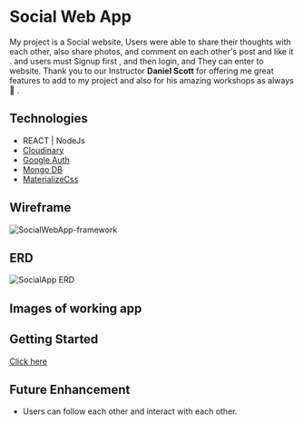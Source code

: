 # Social Web App

My project is a Social website, Users were able to share their thoughts with each other, also share photos, and comment on each other's post and like it . and users must Signup first , and then login, and They can enter to website.
Thank you to our Instructor <strong>Daniel Scott</strong> for offering me great features to add to my project and also for his amazing workshops as always 💫 .

## Technologies
- REACT | NodeJs
- [Cloudinary](https://cloudinary.com/home-6-4-video-b)
- [Google Auth](https://console.cloud.google.com/home/dashboard)
- [Mongo DB](https://www.mongodb.com/)
- [MaterializeCss](https://materializecss.com)

## Wireframe
![SocialWebApp-framework](https://user-images.githubusercontent.com/83556668/124980806-b01d0d00-dfe9-11eb-8955-fb03c49b9dd6.png)

## ERD
![SocialApp ERD]()

## Images of working app


## Getting Started
[Click here](https://blissful-gates-bf7d64.netlify.app/login)

## Future Enhancement
- Users can follow each other and interact with each other.



